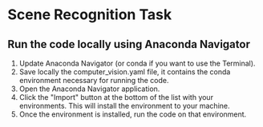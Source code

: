# Scene Recognition Task

## Run the code locally using Anaconda Navigator

1. Update Anaconda Navigator (or conda if you want to use the Terminal).
2. Save locally the computer_vision.yaml file, it contains the conda environment necessary for running the code.
3. Open the Anaconda Navigator application.
4. Click the "Import" button at the bottom of the list with your environments. This will install the environment to your machine.
5. Once the environment is installed, run the code on that environment.
